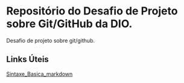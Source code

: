# Repositório do Desafio de Projeto sobre Git/GitHub da DIO.
Desafio de projeto sobre git/github.
## Links Úteis 
[Sintaxe_Basica_markdown](https://www.markdownguide.org/basic-syntax)
